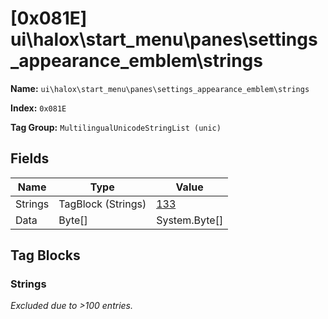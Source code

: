 # [0x081E] ui\halox\start_menu\panes\settings_appearance_emblem\strings

**Name:** ```ui\halox\start_menu\panes\settings_appearance_emblem\strings```

**Index:** ```0x081E```

**Tag Group:** ```MultilingualUnicodeStringList (unic)```

## Fields

Name	| Type	| Value
---	|---	|---	|
Strings	|TagBlock (Strings)	|[133](#strings)
Data	|Byte[]	|System.Byte[]


## Tag Blocks

### Strings

*Excluded due to >100 entries.*